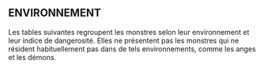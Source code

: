 ## ENVIRONNEMENT


Les tables suivantes regroupent les monstres selon leur
environnement et leur indice de dangerosité. Elles ne
présentent pas les monstres qui ne résident habituellement pas
dans de tels environnements, comme les anges et les démons.
